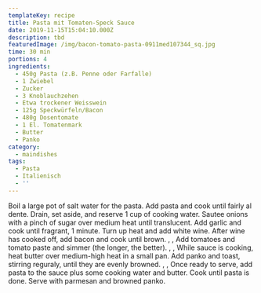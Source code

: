 ```yaml
---
templateKey: recipe
title: Pasta mit Tomaten-Speck Sauce
date: 2019-11-15T15:04:10.000Z
description: tbd
featuredImage: /img/bacon-tomato-pasta-0911med107344_sq.jpg
time: 30 min
portions: 4
ingredients:
  - 450g Pasta (z.B. Penne oder Farfalle)
  - 1 Zwiebel
  - Zucker
  - 3 Knoblauchzehen
  - Etwa trockener Weisswein
  - 125g Speckwürfeln/Bacon
  - 480g Dosentomate
  - 1 El. Tomatenmark
  - Butter
  - Panko
category:
  - maindishes
tags:
  - Pasta
  - Italienisch
  - ''
---
```


Boil a large pot of salt water for the pasta. Add pasta and cook until fairly al dente. Drain, set aside, and reserve 1 cup of cooking water. Sautee onions with a pinch of sugar over medium heat until translucent. Add garlic and cook until fragrant, 1 minute. Turn up heat and add white wine. After wine has cooked off, add bacon and cook until brown. , , Add tomatoes and tomato paste and simmer (the longer, the better). , , While sauce is cooking, heat butter over medium-high heat in a small pan. Add panko and toast, stirring reguraly, until they are evenly browned. , , Once ready to serve, add pasta to the sauce plus some cooking water and butter. Cook until pasta is done. Serve with parmesan and browned panko.
